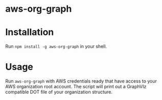 # aws-org-graph

# Installation

Run `npm install -g aws-org-graph` in your shell.

# Usage

Run `aws-org-graph` with AWS credentials ready that have access to your AWS organization root account.
The script will print out a GraphVIz compatible DOT file of your organization structure.
